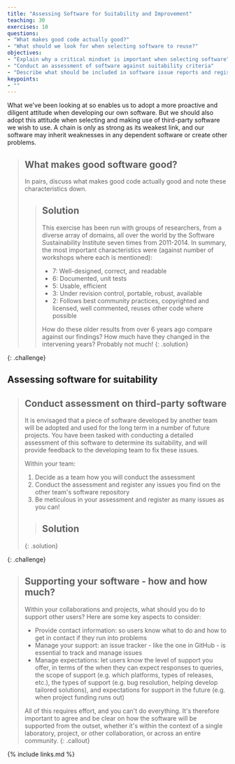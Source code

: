 ```yaml
---
title: "Assessing Software for Suitability and Improvement"
teaching: 30
exercises: 10
questions:
- "What makes good code actually good?"
- "What should we look for when selecting software to reuse?"
objectives:
- "Explain why a critical mindset is important when selecting software"
- "Conduct an assessment of software against suitability criteria"
- "Describe what should be included in software issue reports and register them"
keypoints:
- ""
---
```


What we've been looking at so enables us to adopt a more proactive and diligent attitude when developing our own software. But we should also adopt this attitude when selecting and making use of third-party software we wish to use. A chain is only as strong as its weakest link, and our software may inherit weaknesses in any dependent software or create other problems.


> ## What makes good software good?
>
> In pairs, discuss what makes good code actually good and note these characteristics down.
>
> > ## Solution
> >
> > This exercise has been run with groups of researchers, from a diverse array of domains, all over the world by the Software Sustainability Institute seven times from 2011-2014. In summary, the most important characteristics were (against number of workshops where each is mentioned):
> > 
> > - 7: Well-designed, correct, and readable
> > - 6: Documented, unit tests
> > - 5: Usable, efficient
> > - 3: Under revision control, portable, robust, available
> > - 2: Follows best community practices, copyrighted and licensed, well commented, reuses other code where possible
> > 
> > How do these older results from over 6 years ago compare against our findings? How much have they changed in the intervening years? Probably not much!
> {: .solution}
>
{: .challenge}


## Assessing software for suitability



> ## Conduct assessment on third-party software
>
> It is envisaged that a piece of software developed by another team will be adopted and used for the long term in a number of future projects. You have been tasked with conducting a detailed assessment of this software to determine its suitability, and will provide feedback to the developing team to fix these issues.
>
> Within your team:
>
> 1. Decide as a team how you will conduct the assessment
> 2. Conduct the assessment and register any issues you find on the other team's software repository
> 3. Be meticulous in your assessment and register as many issues as you can!
>
> > ## Solution
> {: .solution}
>
{: .challenge}


> ## Supporting your software - how and how much?
> 
> Within your collaborations and projects, what should you do to support other users? Here are some key aspects to consider:
>
> - Provide contact information: so users know what to do and how to get in contact if they run into problems
> - Manage your support: an issue tracker - like the one in GitHub - is essential to track and manage issues
> - Manage expectations: let users know the level of support you offer, in terms of the when they can expect responses to queries, the scope of support (e.g. which platforms, types of releases, etc.), the types of support (e.g. bug resolution, helping develop tailored solutions), and expectations for support in the future (e.g. when project funding runs out)
> 
> All of this requires effort, and you can't do everything. It's therefore important to agree and be clear on how the software will be supported from the outset, whether it's within the context of a single laboratory, project, or other collaboration, or across an entire community.
{: .callout}

{% include links.md %}
